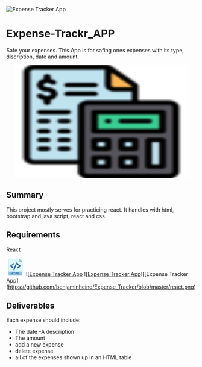 ![Expense Tracker App]()
# Expense-Trackr_APP
Safe your expenses. This App is for safing ones expenses with its type, discription, date and amount.
<p align="center">
  <img width="460" height="300" src="https://github.com/benjaminheine/Expense_Tracker/blob/master/expense.png">
</p>

## Summary
This project mostly serves for practicing react. 
It handles with html, bootstrap and java script, react and css.
## Requirements
React

![Expense Tracker App](https://github.com/benjaminheine/Expense_Tracker/blob/master/icon_html_256_30059.png) ![[Expense Tracker App](https://github.com/benjaminheine/Expense_Tracker/blob/master/css.png) ![[Expense Tracker App](https://github.com/benjaminheine/Expense_Tracker/blob/master/js_3720.png)![[Expense Tracker App] (https://github.com/benjaminheine/Expense_Tracker/blob/master/react.png)
## Deliverables
Each expense should include:
- The date
-A description
- The amount
- add a new expense
- delete expense
- all of the expenses shown up in an HTML table
